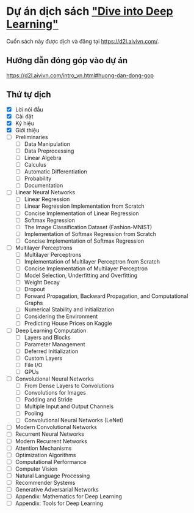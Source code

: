 # Dự án dịch sách ["Dive into Deep Learning"](https://www.d2l.ai/)

Cuốn sách này được dịch và đăng tại https://d2l.aivivn.com/.

## Hướng dẫn đóng góp vào dự án
https://d2l.aivivn.com/intro_vn.html#huong-dan-dong-gop

## Thứ tự dịch

* [x] Lời nói đầu
* [x] Cài đặt
* [x] Ký hiệu
* [x] Giới thiệu
* [ ] Preliminaries
    * [ ] Data Manipulation
    * [ ] Data Preprocessing
    * [ ] Linear Algebra
    * [ ] Calculus
    * [ ] Automatic Differentiation
    * [ ] Probability
    * [ ] Documentation
* [ ] Linear Neural Networks
    * [ ] Linear Regression
    * [ ] Linear Regression Implementation from Scratch
    * [ ] Concise Implementation of Linear Regression
    * [ ] Softmax Regression
    * [ ] The Image Classification Dataset (Fashion-MNIST)
    * [ ] Implementation of Softmax Regression from Scratch
    * [ ] Concise Implementation of Softmax Regression
* [ ] Multilayer Perceptrons
    * [ ] Multilayer Perceptrons
    * [ ] Implementation of Multilayer Perceptron from Scratch
    * [ ] Concise Implementation of Multilayer Perceptron
    * [ ] Model Selection, Underfitting and Overfitting
    * [ ] Weight Decay
    * [ ] Dropout
    * [ ] Forward Propagation, Backward Propagation, and Computational Graphs
    * [ ] Numerical Stability and Initialization
    * [ ] Considering the Environment
    * [ ] Predicting House Prices on Kaggle
* [ ] Deep Learning Computation
    * [ ] Layers and Blocks
    * [ ] Parameter Management
    * [ ] Deferred Initialization
    * [ ] Custom Layers
    * [ ] File I/O
    * [ ] GPUs
* [ ] Convolutional Neural Networks
    * [ ] From Dense Layers to Convolutions
    * [ ] Convolutions for Images
    * [ ] Padding and Stride
    * [ ] Multiple Input and Output Channels
    * [ ] Pooling
    * [ ] Convolutional Neural Networks (LeNet)
* [ ] Modern Convolutional Networks
* [ ] Recurrent Neural Networks
* [ ] Modern Recurrent Networks
* [ ] Attention Mechanisms
* [ ] Optimization Algorithms
* [ ] Computational Performance
* [ ] Computer Vision
* [ ] Natural Language Processing
* [ ] Recommender Systems
* [ ] Generative Adversarial Networks
* [ ] Appendix: Mathematics for Deep Learning
* [ ] Appendix: Tools for Deep Learning
